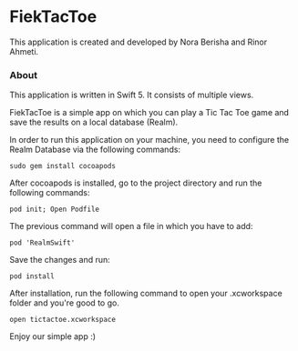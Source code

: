 # FiekTacToe

This application is created and developed by Nora Berisha and Rinor Ahmeti.

### About
This application is written in Swift 5. It consists of multiple views.

FiekTacToe is a simple app on which you can play a Tic Tac Toe game and save the results on a local database (Realm).

In order to run this application on your machine, you need to configure the Realm Database via the following commands:

```
sudo gem install cocoapods
```

After cocoapods is installed, go to the project directory and run the following commands:

```
pod init; Open Podfile
```

The previous command will open a file in which you have to add:

```
pod 'RealmSwift'
```

Save the changes and run:

```
pod install
```

After installation, run the following command to open your .xcworkspace folder and you're good to go.

```
open tictactoe.xcworkspace
```

Enjoy our simple app :)

